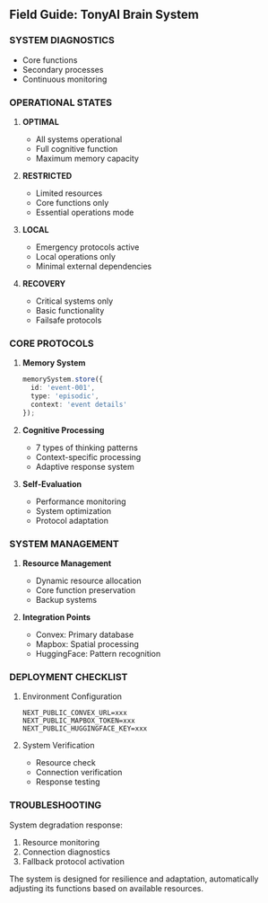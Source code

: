 ## Field Guide: TonyAI Brain System

### SYSTEM DIAGNOSTICS
- Core functions
- Secondary processes
- Continuous monitoring

### OPERATIONAL STATES
1. **OPTIMAL**
   - All systems operational
   - Full cognitive function
   - Maximum memory capacity

2. **RESTRICTED**
   - Limited resources
   - Core functions only
   - Essential operations mode

3. **LOCAL**
   - Emergency protocols active
   - Local operations only
   - Minimal external dependencies

4. **RECOVERY**
   - Critical systems only
   - Basic functionality
   - Failsafe protocols

### CORE PROTOCOLS

1. **Memory System**
   ```typescript
   memorySystem.store({
     id: 'event-001',
     type: 'episodic',
     context: 'event details'
   });
   ```

2. **Cognitive Processing**
   - 7 types of thinking patterns
   - Context-specific processing
   - Adaptive response system

3. **Self-Evaluation**
   - Performance monitoring
   - System optimization
   - Protocol adaptation

### SYSTEM MANAGEMENT

1. **Resource Management**
   - Dynamic resource allocation
   - Core function preservation
   - Backup systems

2. **Integration Points**
   - Convex: Primary database
   - Mapbox: Spatial processing
   - HuggingFace: Pattern recognition

### DEPLOYMENT CHECKLIST

1. Environment Configuration
   ```env
   NEXT_PUBLIC_CONVEX_URL=xxx
   NEXT_PUBLIC_MAPBOX_TOKEN=xxx
   NEXT_PUBLIC_HUGGINGFACE_KEY=xxx
   ```

2. System Verification
   - Resource check
   - Connection verification
   - Response testing

### TROUBLESHOOTING

System degradation response:
1. Resource monitoring
2. Connection diagnostics
3. Fallback protocol activation

The system is designed for resilience and adaptation, automatically adjusting its functions based on available resources.</content>